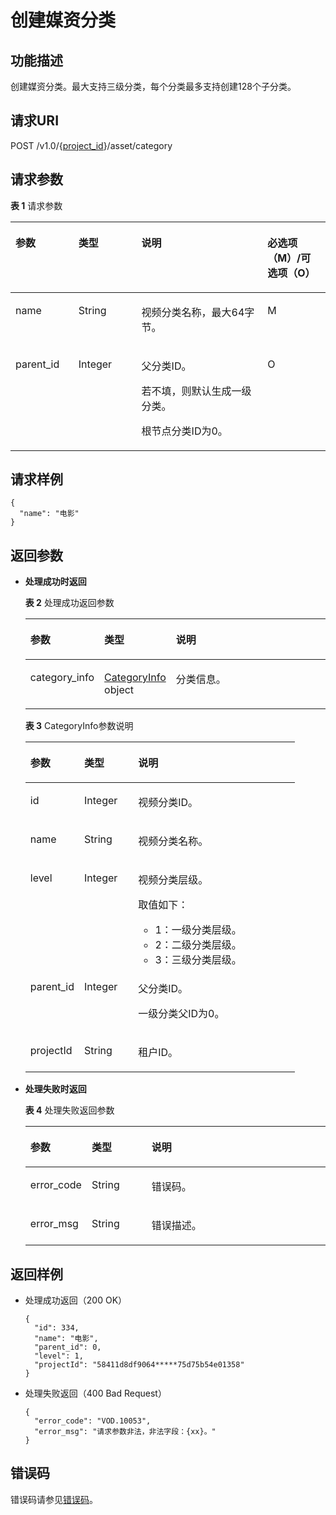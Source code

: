 # 创建媒资分类<a name="vod_04_0028"></a>

## 功能描述<a name="zh-cn_topic_0128109931_zh-cn_topic_0127930946_section114814192538"></a>

创建媒资分类。最大支持三级分类，每个分类最多支持创建128个子分类。

## 请求URI<a name="zh-cn_topic_0128109931_zh-cn_topic_0127930946_section5241024145313"></a>

POST /v1.0/\{[project\_id](获取项目ID.md)\}/asset/category

## 请求参数<a name="zh-cn_topic_0128109931_zh-cn_topic_0127930946_section7297229175319"></a>

**表 1**  请求参数

<a name="zh-cn_topic_0128109931_zh-cn_topic_0127930946_table1215862692413"></a>
<table><thead align="left"><tr id="zh-cn_topic_0128109931_zh-cn_topic_0127930946_row2022552615249"><th class="cellrowborder" valign="top" width="20%" id="mcps1.2.5.1.1"><p id="zh-cn_topic_0128109931_zh-cn_topic_0127930946_p13225122618245"><a name="zh-cn_topic_0128109931_zh-cn_topic_0127930946_p13225122618245"></a><a name="zh-cn_topic_0128109931_zh-cn_topic_0127930946_p13225122618245"></a>参数</p>
</th>
<th class="cellrowborder" valign="top" width="20%" id="mcps1.2.5.1.2"><p id="zh-cn_topic_0128109931_zh-cn_topic_0127930946_p1622592682414"><a name="zh-cn_topic_0128109931_zh-cn_topic_0127930946_p1622592682414"></a><a name="zh-cn_topic_0128109931_zh-cn_topic_0127930946_p1622592682414"></a>类型</p>
</th>
<th class="cellrowborder" valign="top" width="40%" id="mcps1.2.5.1.3"><p id="zh-cn_topic_0128109931_zh-cn_topic_0127930946_p1922519266248"><a name="zh-cn_topic_0128109931_zh-cn_topic_0127930946_p1922519266248"></a><a name="zh-cn_topic_0128109931_zh-cn_topic_0127930946_p1922519266248"></a>说明</p>
</th>
<th class="cellrowborder" valign="top" width="20%" id="mcps1.2.5.1.4"><p id="zh-cn_topic_0128109924_zh-cn_topic_0127930889_p41029017"><a name="zh-cn_topic_0128109924_zh-cn_topic_0127930889_p41029017"></a><a name="zh-cn_topic_0128109924_zh-cn_topic_0127930889_p41029017"></a>必选项（M）/可选项（O）</p>
</th>
</tr>
</thead>
<tbody><tr id="zh-cn_topic_0128109931_zh-cn_topic_0127930946_row222514262248"><td class="cellrowborder" valign="top" width="20%" headers="mcps1.2.5.1.1 "><p id="zh-cn_topic_0128109931_zh-cn_topic_0127930946_p8225142615249"><a name="zh-cn_topic_0128109931_zh-cn_topic_0127930946_p8225142615249"></a><a name="zh-cn_topic_0128109931_zh-cn_topic_0127930946_p8225142615249"></a>name</p>
</td>
<td class="cellrowborder" valign="top" width="20%" headers="mcps1.2.5.1.2 "><p id="zh-cn_topic_0128109931_zh-cn_topic_0127930946_p42251126132414"><a name="zh-cn_topic_0128109931_zh-cn_topic_0127930946_p42251126132414"></a><a name="zh-cn_topic_0128109931_zh-cn_topic_0127930946_p42251126132414"></a>String</p>
</td>
<td class="cellrowborder" valign="top" width="40%" headers="mcps1.2.5.1.3 "><p id="zh-cn_topic_0128109931_zh-cn_topic_0127930946_p922522613248"><a name="zh-cn_topic_0128109931_zh-cn_topic_0127930946_p922522613248"></a><a name="zh-cn_topic_0128109931_zh-cn_topic_0127930946_p922522613248"></a>视频分类名称，最大64字节。</p>
</td>
<td class="cellrowborder" valign="top" width="20%" headers="mcps1.2.5.1.4 "><p id="zh-cn_topic_0128109931_zh-cn_topic_0127930946_p422552613248"><a name="zh-cn_topic_0128109931_zh-cn_topic_0127930946_p422552613248"></a><a name="zh-cn_topic_0128109931_zh-cn_topic_0127930946_p422552613248"></a>M</p>
</td>
</tr>
<tr id="zh-cn_topic_0128109931_zh-cn_topic_0127930946_row822532692410"><td class="cellrowborder" valign="top" width="20%" headers="mcps1.2.5.1.1 "><p id="zh-cn_topic_0128109931_zh-cn_topic_0127930946_p192251726132414"><a name="zh-cn_topic_0128109931_zh-cn_topic_0127930946_p192251726132414"></a><a name="zh-cn_topic_0128109931_zh-cn_topic_0127930946_p192251726132414"></a>parent_id</p>
</td>
<td class="cellrowborder" valign="top" width="20%" headers="mcps1.2.5.1.2 "><p id="zh-cn_topic_0128109931_zh-cn_topic_0127930946_p822614264245"><a name="zh-cn_topic_0128109931_zh-cn_topic_0127930946_p822614264245"></a><a name="zh-cn_topic_0128109931_zh-cn_topic_0127930946_p822614264245"></a>Integer</p>
</td>
<td class="cellrowborder" valign="top" width="40%" headers="mcps1.2.5.1.3 "><p id="zh-cn_topic_0128109931_zh-cn_topic_0127930946_p39818414257"><a name="zh-cn_topic_0128109931_zh-cn_topic_0127930946_p39818414257"></a><a name="zh-cn_topic_0128109931_zh-cn_topic_0127930946_p39818414257"></a>父分类ID。</p>
<p id="zh-cn_topic_0128109931_zh-cn_topic_0127930946_p066541142510"><a name="zh-cn_topic_0128109931_zh-cn_topic_0127930946_p066541142510"></a><a name="zh-cn_topic_0128109931_zh-cn_topic_0127930946_p066541142510"></a>若不填，则默认生成一级分类。</p>
<p id="zh-cn_topic_0128109931_zh-cn_topic_0127930946_p1322662612418"><a name="zh-cn_topic_0128109931_zh-cn_topic_0127930946_p1322662612418"></a><a name="zh-cn_topic_0128109931_zh-cn_topic_0127930946_p1322662612418"></a>根节点分类ID为0。</p>
</td>
<td class="cellrowborder" valign="top" width="20%" headers="mcps1.2.5.1.4 "><p id="zh-cn_topic_0128109931_zh-cn_topic_0127930946_p13226172672418"><a name="zh-cn_topic_0128109931_zh-cn_topic_0127930946_p13226172672418"></a><a name="zh-cn_topic_0128109931_zh-cn_topic_0127930946_p13226172672418"></a>O</p>
</td>
</tr>
</tbody>
</table>

## 请求样例<a name="zh-cn_topic_0128109931_zh-cn_topic_0127930946_section1249493515311"></a>

```
{
  "name": "电影"
}
```

## 返回参数<a name="zh-cn_topic_0128109931_zh-cn_topic_0127930946_section162761640105314"></a>

-   **处理成功时返回**

    **表 2**  处理成功返回参数

    <a name="zh-cn_topic_0128109931_zh-cn_topic_0127930946_table1753205542518"></a>
    <table><thead align="left"><tr id="zh-cn_topic_0128109931_zh-cn_topic_0127930946_row16634195502512"><th class="cellrowborder" valign="top" width="20%" id="mcps1.2.4.1.1"><p id="zh-cn_topic_0128109931_zh-cn_topic_0127930946_p963414551252"><a name="zh-cn_topic_0128109931_zh-cn_topic_0127930946_p963414551252"></a><a name="zh-cn_topic_0128109931_zh-cn_topic_0127930946_p963414551252"></a>参数</p>
    </th>
    <th class="cellrowborder" valign="top" width="20%" id="mcps1.2.4.1.2"><p id="zh-cn_topic_0128109931_zh-cn_topic_0127930946_p4634455102513"><a name="zh-cn_topic_0128109931_zh-cn_topic_0127930946_p4634455102513"></a><a name="zh-cn_topic_0128109931_zh-cn_topic_0127930946_p4634455102513"></a>类型</p>
    </th>
    <th class="cellrowborder" valign="top" width="60%" id="mcps1.2.4.1.3"><p id="zh-cn_topic_0128109931_zh-cn_topic_0127930946_p1563415559252"><a name="zh-cn_topic_0128109931_zh-cn_topic_0127930946_p1563415559252"></a><a name="zh-cn_topic_0128109931_zh-cn_topic_0127930946_p1563415559252"></a>说明</p>
    </th>
    </tr>
    </thead>
    <tbody><tr id="zh-cn_topic_0128109931_zh-cn_topic_0127930946_row10634115519253"><td class="cellrowborder" valign="top" width="20%" headers="mcps1.2.4.1.1 "><p id="zh-cn_topic_0128109931_zh-cn_topic_0127930946_p10634115512517"><a name="zh-cn_topic_0128109931_zh-cn_topic_0127930946_p10634115512517"></a><a name="zh-cn_topic_0128109931_zh-cn_topic_0127930946_p10634115512517"></a>category_info</p>
    </td>
    <td class="cellrowborder" valign="top" width="20%" headers="mcps1.2.4.1.2 "><p id="zh-cn_topic_0128109931_zh-cn_topic_0127930946_p363418553253"><a name="zh-cn_topic_0128109931_zh-cn_topic_0127930946_p363418553253"></a><a name="zh-cn_topic_0128109931_zh-cn_topic_0127930946_p363418553253"></a><a href="#zh-cn_topic_0128109931_zh-cn_topic_0127930946_table2023743132612">CategoryInfo</a> object</p>
    </td>
    <td class="cellrowborder" valign="top" width="60%" headers="mcps1.2.4.1.3 "><p id="zh-cn_topic_0128109931_zh-cn_topic_0127930946_p16634185514252"><a name="zh-cn_topic_0128109931_zh-cn_topic_0127930946_p16634185514252"></a><a name="zh-cn_topic_0128109931_zh-cn_topic_0127930946_p16634185514252"></a>分类信息。</p>
    </td>
    </tr>
    </tbody>
    </table>

    **表 3**  CategoryInfo参数说明

    <a name="zh-cn_topic_0128109931_zh-cn_topic_0127930946_table2023743132612"></a>
    <table><thead align="left"><tr id="zh-cn_topic_0128109931_zh-cn_topic_0127930946_row11121043162614"><th class="cellrowborder" valign="top" width="20%" id="mcps1.2.4.1.1"><p id="zh-cn_topic_0128109931_zh-cn_topic_0127930946_p1211214438269"><a name="zh-cn_topic_0128109931_zh-cn_topic_0127930946_p1211214438269"></a><a name="zh-cn_topic_0128109931_zh-cn_topic_0127930946_p1211214438269"></a>参数</p>
    </th>
    <th class="cellrowborder" valign="top" width="20%" id="mcps1.2.4.1.2"><p id="zh-cn_topic_0128109931_zh-cn_topic_0127930946_p5112154314261"><a name="zh-cn_topic_0128109931_zh-cn_topic_0127930946_p5112154314261"></a><a name="zh-cn_topic_0128109931_zh-cn_topic_0127930946_p5112154314261"></a>类型</p>
    </th>
    <th class="cellrowborder" valign="top" width="60%" id="mcps1.2.4.1.3"><p id="zh-cn_topic_0128109931_zh-cn_topic_0127930946_p13112144362613"><a name="zh-cn_topic_0128109931_zh-cn_topic_0127930946_p13112144362613"></a><a name="zh-cn_topic_0128109931_zh-cn_topic_0127930946_p13112144362613"></a>说明</p>
    </th>
    </tr>
    </thead>
    <tbody><tr id="zh-cn_topic_0128109931_zh-cn_topic_0127930946_row1211234372610"><td class="cellrowborder" valign="top" width="20%" headers="mcps1.2.4.1.1 "><p id="zh-cn_topic_0128109931_zh-cn_topic_0127930946_p1311204316265"><a name="zh-cn_topic_0128109931_zh-cn_topic_0127930946_p1311204316265"></a><a name="zh-cn_topic_0128109931_zh-cn_topic_0127930946_p1311204316265"></a>id</p>
    </td>
    <td class="cellrowborder" valign="top" width="20%" headers="mcps1.2.4.1.2 "><p id="zh-cn_topic_0128109931_zh-cn_topic_0127930946_p311224392616"><a name="zh-cn_topic_0128109931_zh-cn_topic_0127930946_p311224392616"></a><a name="zh-cn_topic_0128109931_zh-cn_topic_0127930946_p311224392616"></a>Integer</p>
    </td>
    <td class="cellrowborder" valign="top" width="60%" headers="mcps1.2.4.1.3 "><p id="zh-cn_topic_0128109931_zh-cn_topic_0127930946_p1811244314264"><a name="zh-cn_topic_0128109931_zh-cn_topic_0127930946_p1811244314264"></a><a name="zh-cn_topic_0128109931_zh-cn_topic_0127930946_p1811244314264"></a>视频分类ID。</p>
    </td>
    </tr>
    <tr id="zh-cn_topic_0128109931_zh-cn_topic_0127930946_row15113204313264"><td class="cellrowborder" valign="top" width="20%" headers="mcps1.2.4.1.1 "><p id="zh-cn_topic_0128109931_zh-cn_topic_0127930946_p1113643162612"><a name="zh-cn_topic_0128109931_zh-cn_topic_0127930946_p1113643162612"></a><a name="zh-cn_topic_0128109931_zh-cn_topic_0127930946_p1113643162612"></a>name</p>
    </td>
    <td class="cellrowborder" valign="top" width="20%" headers="mcps1.2.4.1.2 "><p id="zh-cn_topic_0128109931_zh-cn_topic_0127930946_p151131543132612"><a name="zh-cn_topic_0128109931_zh-cn_topic_0127930946_p151131543132612"></a><a name="zh-cn_topic_0128109931_zh-cn_topic_0127930946_p151131543132612"></a>String</p>
    </td>
    <td class="cellrowborder" valign="top" width="60%" headers="mcps1.2.4.1.3 "><p id="zh-cn_topic_0128109931_zh-cn_topic_0127930946_p311374318262"><a name="zh-cn_topic_0128109931_zh-cn_topic_0127930946_p311374318262"></a><a name="zh-cn_topic_0128109931_zh-cn_topic_0127930946_p311374318262"></a>视频分类名称。</p>
    </td>
    </tr>
    <tr id="zh-cn_topic_0128109931_zh-cn_topic_0127930946_row31132043142610"><td class="cellrowborder" valign="top" width="20%" headers="mcps1.2.4.1.1 "><p id="zh-cn_topic_0128109931_zh-cn_topic_0127930946_p191134438260"><a name="zh-cn_topic_0128109931_zh-cn_topic_0127930946_p191134438260"></a><a name="zh-cn_topic_0128109931_zh-cn_topic_0127930946_p191134438260"></a>level</p>
    </td>
    <td class="cellrowborder" valign="top" width="20%" headers="mcps1.2.4.1.2 "><p id="zh-cn_topic_0128109931_zh-cn_topic_0127930946_p2113114352610"><a name="zh-cn_topic_0128109931_zh-cn_topic_0127930946_p2113114352610"></a><a name="zh-cn_topic_0128109931_zh-cn_topic_0127930946_p2113114352610"></a>Integer</p>
    </td>
    <td class="cellrowborder" valign="top" width="60%" headers="mcps1.2.4.1.3 "><p id="zh-cn_topic_0128109931_zh-cn_topic_0127930946_p1353131413273"><a name="zh-cn_topic_0128109931_zh-cn_topic_0127930946_p1353131413273"></a><a name="zh-cn_topic_0128109931_zh-cn_topic_0127930946_p1353131413273"></a>视频分类层级。</p>
    <div class="p" id="p489121834311"><a name="p489121834311"></a><a name="p489121834311"></a>取值如下：<a name="zh-cn_topic_0128109931_zh-cn_topic_0127930946_ul752322117270"></a><a name="zh-cn_topic_0128109931_zh-cn_topic_0127930946_ul752322117270"></a><ul id="zh-cn_topic_0128109931_zh-cn_topic_0127930946_ul752322117270"><li>1：一级分类层级。</li><li>2：二级分类层级。</li><li>3：三级分类层级。</li></ul>
    </div>
    </td>
    </tr>
    <tr id="zh-cn_topic_0128109931_zh-cn_topic_0127930946_row711416433261"><td class="cellrowborder" valign="top" width="20%" headers="mcps1.2.4.1.1 "><p id="zh-cn_topic_0128109931_zh-cn_topic_0127930946_p1011424312261"><a name="zh-cn_topic_0128109931_zh-cn_topic_0127930946_p1011424312261"></a><a name="zh-cn_topic_0128109931_zh-cn_topic_0127930946_p1011424312261"></a>parent_id</p>
    </td>
    <td class="cellrowborder" valign="top" width="20%" headers="mcps1.2.4.1.2 "><p id="zh-cn_topic_0128109931_zh-cn_topic_0127930946_p1411418435264"><a name="zh-cn_topic_0128109931_zh-cn_topic_0127930946_p1411418435264"></a><a name="zh-cn_topic_0128109931_zh-cn_topic_0127930946_p1411418435264"></a>Integer</p>
    </td>
    <td class="cellrowborder" valign="top" width="60%" headers="mcps1.2.4.1.3 "><p id="zh-cn_topic_0128109931_zh-cn_topic_0127930946_p164531143202713"><a name="zh-cn_topic_0128109931_zh-cn_topic_0127930946_p164531143202713"></a><a name="zh-cn_topic_0128109931_zh-cn_topic_0127930946_p164531143202713"></a>父分类ID。</p>
    <p id="zh-cn_topic_0128109931_zh-cn_topic_0127930946_p61141843172620"><a name="zh-cn_topic_0128109931_zh-cn_topic_0127930946_p61141843172620"></a><a name="zh-cn_topic_0128109931_zh-cn_topic_0127930946_p61141843172620"></a>一级分类父ID为0。</p>
    </td>
    </tr>
    <tr id="row14574717124415"><td class="cellrowborder" valign="top" width="20%" headers="mcps1.2.4.1.1 "><p id="p5575121754411"><a name="p5575121754411"></a><a name="p5575121754411"></a>projectId</p>
    </td>
    <td class="cellrowborder" valign="top" width="20%" headers="mcps1.2.4.1.2 "><p id="p957561764416"><a name="p957561764416"></a><a name="p957561764416"></a>String</p>
    </td>
    <td class="cellrowborder" valign="top" width="60%" headers="mcps1.2.4.1.3 "><p id="p15575417194411"><a name="p15575417194411"></a><a name="p15575417194411"></a>租户ID。</p>
    </td>
    </tr>
    </tbody>
    </table>

-   **处理失败时返回**

    **表 4**  处理失败返回参数

    <a name="table8107146194412"></a>
    <table><thead align="left"><tr id="row16107862441"><th class="cellrowborder" valign="top" width="20%" id="mcps1.2.4.1.1"><p id="p1412466124414"><a name="p1412466124414"></a><a name="p1412466124414"></a>参数</p>
    </th>
    <th class="cellrowborder" valign="top" width="20%" id="mcps1.2.4.1.2"><p id="p121241568444"><a name="p121241568444"></a><a name="p121241568444"></a>类型</p>
    </th>
    <th class="cellrowborder" valign="top" width="60%" id="mcps1.2.4.1.3"><p id="p1312414674420"><a name="p1312414674420"></a><a name="p1312414674420"></a>说明</p>
    </th>
    </tr>
    </thead>
    <tbody><tr id="row13124116124413"><td class="cellrowborder" valign="top" width="20%" headers="mcps1.2.4.1.1 "><p id="p11240634415"><a name="p11240634415"></a><a name="p11240634415"></a>error_code</p>
    </td>
    <td class="cellrowborder" valign="top" width="20%" headers="mcps1.2.4.1.2 "><p id="p414018615446"><a name="p414018615446"></a><a name="p414018615446"></a>String</p>
    </td>
    <td class="cellrowborder" valign="top" width="60%" headers="mcps1.2.4.1.3 "><p id="p161241669445"><a name="p161241669445"></a><a name="p161241669445"></a>错误码。</p>
    </td>
    </tr>
    <tr id="row01401168446"><td class="cellrowborder" valign="top" width="20%" headers="mcps1.2.4.1.1 "><p id="p171409604412"><a name="p171409604412"></a><a name="p171409604412"></a>error_msg</p>
    </td>
    <td class="cellrowborder" valign="top" width="20%" headers="mcps1.2.4.1.2 "><p id="p91404614444"><a name="p91404614444"></a><a name="p91404614444"></a>String</p>
    </td>
    <td class="cellrowborder" valign="top" width="60%" headers="mcps1.2.4.1.3 "><p id="p16140666447"><a name="p16140666447"></a><a name="p16140666447"></a>错误描述。</p>
    </td>
    </tr>
    </tbody>
    </table>


## 返回样例<a name="zh-cn_topic_0128109931_zh-cn_topic_0127930946_section1164111461532"></a>

-   处理成功返回（200 OK）

    ```
    {
      "id": 334,
      "name": "电影",
      "parent_id": 0,
      "level": 1,
      "projectId": "58411d8df9064*****75d75b54e01358"
    }
    ```

-   处理失败返回（400 Bad Request）

    ```
    {
      "error_code": "VOD.10053",
      "error_msg": "请求参数非法，非法字段：{xx}。"
    }
    ```


## 错误码<a name="section569214377267"></a>

错误码请参见[错误码](错误码.md)。

